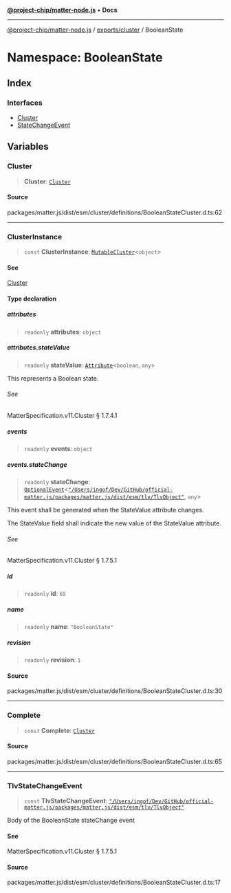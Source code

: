 [**@project-chip/matter-node.js**](../../../../README.md) • **Docs**

***

[@project-chip/matter-node.js](../../../../modules.md) / [exports/cluster](../../README.md) / BooleanState

# Namespace: BooleanState

## Index

### Interfaces

- [Cluster](interfaces/Cluster.md)
- [StateChangeEvent](interfaces/StateChangeEvent.md)

## Variables

### Cluster

> **Cluster**: [`Cluster`](interfaces/Cluster.md)

#### Source

packages/matter.js/dist/esm/cluster/definitions/BooleanStateCluster.d.ts:62

***

### ClusterInstance

> `const` **ClusterInstance**: [`MutableCluster`](../../interfaces/MutableCluster.md)\<`object`\>

#### See

[Cluster](README.md#cluster)

#### Type declaration

##### attributes

> `readonly` **attributes**: `object`

##### attributes.stateValue

> `readonly` **stateValue**: [`Attribute`](../../interfaces/Attribute.md)\<`boolean`, `any`\>

This represents a Boolean state.

###### See

MatterSpecification.v11.Cluster § 1.7.4.1

##### events

> `readonly` **events**: `object`

##### events.stateChange

> `readonly` **stateChange**: [`OptionalEvent`](../../interfaces/OptionalEvent.md)\<[`"/Users/ingof/Dev/GitHub/official-matter.js/packages/matter.js/dist/esm/tlv/TlvObject"`](../../../certificate/-internal-/namespaces/Users_ingof_Dev_GitHub_official-matter.js_packages_matter.js_dist_esm_tlv_TlvObject/README.md), `any`\>

This event shall be generated when the StateValue attribute changes.

The StateValue field shall indicate the new value of the StateValue attribute.

###### See

MatterSpecification.v11.Cluster § 1.7.5.1

##### id

> `readonly` **id**: `69`

##### name

> `readonly` **name**: `"BooleanState"`

##### revision

> `readonly` **revision**: `1`

#### Source

packages/matter.js/dist/esm/cluster/definitions/BooleanStateCluster.d.ts:30

***

### Complete

> `const` **Complete**: [`Cluster`](interfaces/Cluster.md)

#### Source

packages/matter.js/dist/esm/cluster/definitions/BooleanStateCluster.d.ts:65

***

### TlvStateChangeEvent

> `const` **TlvStateChangeEvent**: [`"/Users/ingof/Dev/GitHub/official-matter.js/packages/matter.js/dist/esm/tlv/TlvObject"`](../../../certificate/-internal-/namespaces/Users_ingof_Dev_GitHub_official-matter.js_packages_matter.js_dist_esm_tlv_TlvObject/README.md)

Body of the BooleanState stateChange event

#### See

MatterSpecification.v11.Cluster § 1.7.5.1

#### Source

packages/matter.js/dist/esm/cluster/definitions/BooleanStateCluster.d.ts:17
